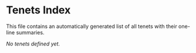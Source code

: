 # Tenets Index

This file contains an automatically generated list of all tenets with their one-line
summaries.

_No tenets defined yet._
